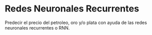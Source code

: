 # Redes Neuronales Recurrentes
Predecir el precio del petroleo, oro y/o plata con ayuda de las redes neuronales recurrentes o RNN.
